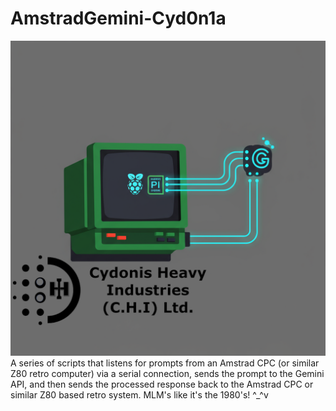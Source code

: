 # AmstradGemini-Cyd0n1a
![AmstradGemini-Cyd0n1a](Logo.png)
A series of scripts that listens for prompts from an Amstrad CPC (or similar Z80 retro computer) via a serial connection, sends the prompt to the Gemini API, and then sends the processed response back to the Amstrad CPC or similar Z80 based retro system. MLM's like it's the 1980's! ^_^v
